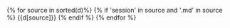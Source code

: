 {% for source in sorted(d)%}
{% if 'session' in source and '.md' in source %}
{{d[source]}}
{% endif %}
{% endfor %}